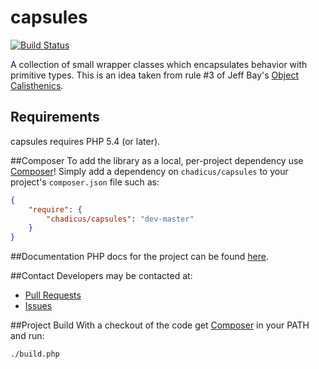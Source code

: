 # capsules
[![Build Status](https://travis-ci.org/chadicus/capsules.png)](https://travis-ci.org/chadicus/capsules)


A collection of small wrapper classes which encapsulates behavior with primitive types. This is an idea taken from rule #3 of Jeff Bay's [Object Calisthenics](http://www.xpteam.com/jeff/writings/objectcalisthenics.rtf). 

## Requirements

capsules requires PHP 5.4 (or later).

##Composer
To add the library as a local, per-project dependency use [Composer](http://getcomposer.org)! Simply add a dependency on
`chadicus/capsules` to your project's `composer.json` file such as:

```json
{
    "require": {
        "chadicus/capsules": "dev-master"
    }
}
```
##Documentation
PHP docs for the project can be found [here](http://chadicus.github.io/capsules).

##Contact
Developers may be contacted at:

 * [Pull Requests](https://github.com/chadicus/capsules/pulls)
 * [Issues](https://github.com/chadicus/capsules/issues)

##Project Build
With a checkout of the code get [Composer](http://getcomposer.org) in your PATH and run:

```sh
./build.php
```
